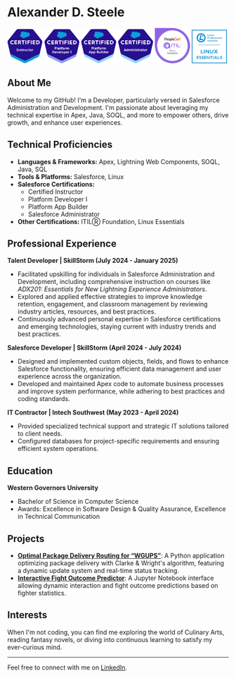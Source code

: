 # Alexander D. Steele
<span style="display:inline-block">
    <img src="2021-05_Badge_SF-Certified-Instructor_High-Res.png" width="80" alt="Salesforce Certified Instructor Badge"/>
</span>
<span style="display:inline-block">
    <img src="2021-03_Badge_SF-Certified_Platform-Developer-I_500x490px.png" width="80" alt="Salesforce Certified Platform Developer I Badge"/>
</span>
<span style="display:inline-block">
    <img src="2021-03_Badge_SF-Certified_Platform-App-Builder_500x490px.png" width="80" alt="Salesforce Certified Platform App Builder Badge"/>
</span>
<span style="display:inline-block">
    <img src="2021-03_Badge_SF-Certified_Administrator_500x490px.png" width="80" alt="Salesforce Certified Administrator Badge"/>
</span>
<span style="display:inline-block">
    <img src="ITIL_Foundation.png" width="80" alt="ITIL Foundation Badge"/>
</span>
<span style="display:inline-block">
    <img src="LinuxEssentials-IconSize.png" width="80" alt="Linux Essentials Badge"/>
</span>

## About Me
Welcome to my GitHub! I'm a Developer, particularly versed in Salesforce Administration and Development. I'm passionate about leveraging my technical expertise in Apex, Java, SOQL, and more to empower others, drive growth, and enhance user experiences.

## Technical Proficiencies
- **Languages & Frameworks:** Apex, Lightning Web Components, SOQL, Java, SQL
- **Tools & Platforms:** Salesforce, Linux
- **Salesforce Certifications:** 
    - Certified Instructor
    - Platform Developer I
    - Platform App Builder
    - Salesforce Administrator 
- **Other Certifications:** ITILⓇ Foundation, Linux Essentials

## Professional Experience
**Talent Developer | SkillStorm (July 2024 - January 2025)**
- Facilitated upskilling for individuals in Salesforce Administration and Development, including comprehensive instruction on courses like _ADX201: Essentials for New Lightning Experience Administrators_.
- Explored and applied effective strategies to improve knowledge retention, engagement, and classroom management by reviewing industry articles, resources, and best practices.
- Continuously advanced personal expertise in Salesforce certifications and emerging technologies, staying current with industry trends and best practices.

**Salesforce Developer | SkillStorm (April 2024 - July 2024)**
- Designed and implemented custom objects, fields, and flows to enhance Salesforce functionality, ensuring efficient data management and user experience across the organization.
- Developed and maintained Apex code to automate business processes and improve system performance, while adhering to best practices and coding standards.

**IT Contractor | Intech Southwest (May 2023 - April 2024)**
- Provided specialized technical support and strategic IT solutions tailored to client needs.
- Configured databases for project-specific requirements and ensuring efficient system operations.

## Education
**Western Governors University**
- Bachelor of Science in Computer Science
- Awards: Excellence in Software Design & Quality Assurance, Excellence in Technical Communication

## Projects
- **[Optimal Package Delivery Routing for “WGUPS”](https://github.com/AshimZed/WGUPS)**: A Python application optimizing package delivery with Clarke & Wright's algorithm, featuring a dynamic update system and real-time status tracking.
- **[Interactive Fight Outcome Predictor](https://github.com/AshimZed/Capstone_WGU)**: A Jupyter Notebook interface allowing dynamic interaction and fight outcome predictions based on fighter statistics.

## Interests
When I'm not coding, you can find me exploring the world of Culinary Arts, reading fantasy novels, or diving into continuous learning to satisfy my ever-curious mind.

---

Feel free to connect with me on [LinkedIn](https://www.linkedin.com/in/asteeele00/).
